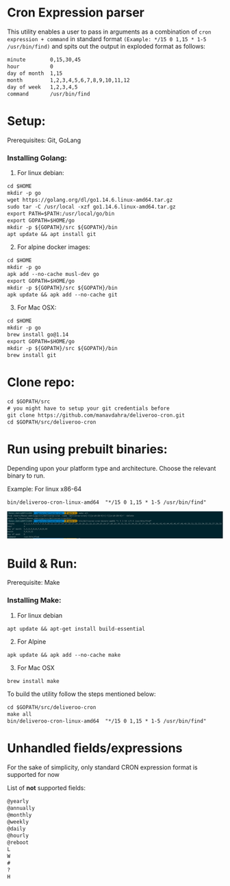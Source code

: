 Cron Expression parser
==

This utility enables a user to pass in arguments as a combination of `cron expression + command` in standard format
`(Example: */15 0 1,15 * 1-5 /usr/bin/find)`
and spits out the output in exploded format as follows:
```text
minute        0,15,30,45
hour          0
day of month  1,15
month         1,2,3,4,5,6,7,8,9,10,11,12
day of week   1,2,3,4,5
command       /usr/bin/find
```

Setup:
==
Prerequisites: Git, GoLang

### Installing Golang:

1. For linux debian: 
```text
cd $HOME
mkdir -p go
wget https://golang.org/dl/go1.14.6.linux-amd64.tar.gz
sudo tar -C /usr/local -xzf go1.14.6.linux-amd64.tar.gz
export PATH=$PATH:/usr/local/go/bin
export GOPATH=$HOME/go
mkdir -p ${GOPATH}/src ${GOPATH}/bin
apt update && apt install git
```
2. For alpine docker images:
```text
cd $HOME
mkdir -p go
apk add --no-cache musl-dev go
export GOPATH=$HOME/go
mkdir -p ${GOPATH}/src ${GOPATH}/bin
apk update && apk add --no-cache git
```
3. For Mac OSX:
```text
cd $HOME
mkdir -p go
brew install go@1.14
export GOPATH=$HOME/go
mkdir -p ${GOPATH}/src ${GOPATH}/bin
brew install git
```

Clone repo:
==

```text
cd $GOPATH/src
# you might have to setup your git credentials before
git clone https://github.com/manavdahra/deliveroo-cron.git 
cd $GOPATH/src/deliveroo-cron
```

Run using prebuilt binaries:
==
Depending upon your platform type and architecture. Choose the relevant binary to run.

Example:
For linux x86-64
```text
bin/deliveroo-cron-linux-amd64  "*/15 0 1,15 * 1-5 /usr/bin/find"
```
![Example](ss.png "Steps")

Build & Run:
==
Prerequisite: Make

### Installing Make:
1. For linux debian
```text
apt update && apt-get install build-essential
```
2. For Alpine
```text
apk update && apk add --no-cache make
```
3. For Mac OSX
```text
brew install make
```

To build the utility follow the steps mentioned below:

```text
cd $GOPATH/src/deliveroo-cron
make all
bin/deliveroo-cron-linux-amd64  "*/15 0 1,15 * 1-5 /usr/bin/find"
```

Unhandled fields/expressions
==

For the sake of simplicity, only standard CRON expression format is supported for now

List of **not** supported fields:
```text
@yearly
@annually
@monthly
@weekly
@daily
@hourly
@reboot
L 
W
#
?
H
```
